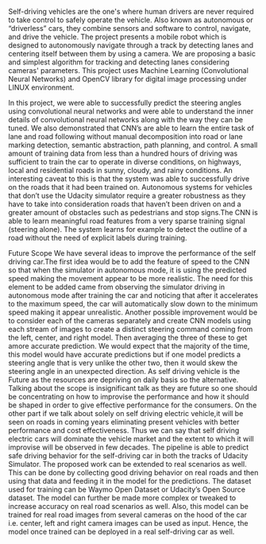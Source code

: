 Self-driving vehicles are the one's where human drivers are never required to take
control to safely operate the vehicle. Also known as autonomous or “driverless” cars,
they combine sensors and software to control, navigate, and drive the vehicle. 
The project presents a mobile robot which is designed to autonomously navigate through a track by
detecting lanes and centering itself between them by using a camera. We are proposing a
basic and simplest algorithm for tracking and detecting lanes considering cameras'
parameters. This project uses Machine Learning (Convolutional Neural Networks) and
OpenCV library for digital image processing under LINUX environment.

In this project, we were able to successfully predict the steering angles using
convolutional neural networks and were able to understand the inner details of
convolutional neural networks along with the way they can be tuned. We also
demonstrated that CNN’s are able to learn the entire task of lane and road following
without manual decomposition into road or lane marking detection, semantic abstraction,
path planning, and control. A small amount of training data from less than a hundred
hours of driving was sufficient to train the car to operate in diverse conditions, on
highways, local and residential roads in sunny, cloudy, and rainy conditions. An
interesting caveat to this is that the system was able to successfully drive on the roads that
it had been trained on. Autonomous systems for vehicles that don’t use the Udacity
simulator require a greater robustness as they have to take into consideration roads that
haven’t been driven on and a greater amount of obstacles such as pedestrians and stop
signs.The CNN is able to learn meaningful road features from a very sparse training
signal (steering alone). The system learns for example to detect the outline of a road
without the need of explicit labels during training.

Future Scope
We have several ideas to improve the performance of the self driving car.The first idea
would be to add the feature of speed to the CNN so that when the simulator in
autonomous mode, it is using the predicted speed making the movement appear to be
more realistic. The need for this element to be added came from observing the simulator
driving in autonomous mode after training the car and noticing that after it accelerates to
the maximum speed, the car will automatically slow down to the minimum speed making
it appear unrealistic.
Another possible improvement would be to consider each of the cameras separately and
create CNN models using each stream of images to create a distinct steering command
coming from the left, center, and right model. Then averaging the three of these to get
amore accurate prediction. We would expect that the majority of the time, this model
would have accurate predictions but if one model predicts a steering angle that is very
unlike the other two, then it would skew the steering angle in an unexpected direction.
As self driving vehicle is the Future as the resources are depriving on daily basis so the
alternative. Talking about the scope is insignificant talk as they are future so one should
be concentrating on how to improvise the performance and how it should be shaped in
order to give effective performance for the consumers.
On the other part if we talk about solely on self driving electric vehicle,it will be seen on
roads in coming years eliminating present vehicles with better performance and cost
effectiveness. Thus we can say that self driving electric cars will dominate the vehicle
market and the extent to which it will improvise will be observed in few decades.
The pipeline is able to predict safe driving behavior for the self-driving car in both the
tracks of Udacity Simulator. The proposed work can be extended to real scenarios as
well. This can be done by collecting good driving behavior on real roads and then using
that data and feeding it in the model for the predictions. The dataset used for training can
be Waymo Open Dataset or Udacity’s Open Source dataset. The model can further be
made more complex or tweaked to increase accuracy on real road scenarios as well. Also,
this model can be trained for real road images from several cameras on the hood of the
car i.e. center, left and right camera images can be used as input. Hence, the model once
trained can be deployed in a real self-driving car as well.
